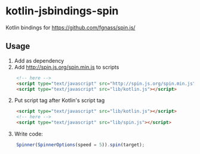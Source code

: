 # kotlin-jsbindings-spin
Kotlin bindings for https://github.com/fgnass/spin.js/
## Usage
1) Add as dependency
2) Add http://spin.js.org/spin.min.js to scripts
```html
    <!-- here -->
    <script type="text/javascript" src="http://spin.js.org/spin.min.js"></script>
    <script type="text/javascript" src="lib/kotlin.js"></script>

```
2) Put script tag after Kotlin's script tag
```html
    <script type="text/javascript" src="lib/kotlin.js"></script>
    <!-- here -->
    <script type="text/javascript" src="lib/spin.js"></script>
```
3) Write code:
```javascript
    Spinner(SpinnerOptions(speed = 5)).spin(target);
```
